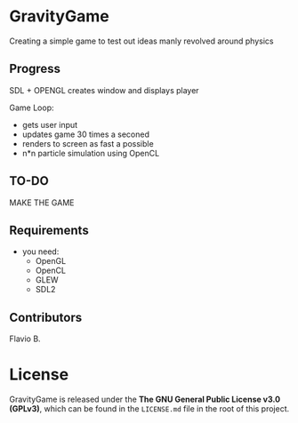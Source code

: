 # GravityGame

Creating a simple game to test out ideas manly revolved around physics

## Progress

SDL + OPENGL
creates window and displays player

Game Loop:
  - gets user input
  - updates game 30 times a seconed
  - renders to screen as fast a possible
  - n*n particle simulation using OpenCL

## TO-DO
MAKE THE GAME 

## Requirements
  - you need:
    - OpenGL
    - OpenCL
    - GLEW
    - SDL2 

## Contributors

Flavio B.

# License

GravityGame is released under the **The GNU General Public License v3.0 (GPLv3)**, which can be found in the `LICENSE.md` file in the root of this project.
